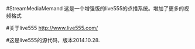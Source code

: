 #StreamMediaMemand
这是一个增强版的live555的点播系统。增加了更多的视频格式


#关于live555 http://www.live555.com/

#这是live555的源代码，版本2014.10.28.